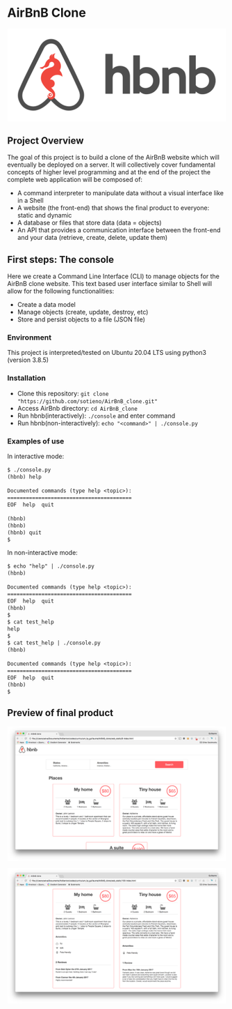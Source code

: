 # AirBnB Clone

![Hbnb_Logo](images/hbnb_logo.jpg)

## Project Overview

The goal of this project is to build a clone of the AirBnB website which will eventually be deployed on a server. It will collectively cover fundamental concepts of higher level programming and at the end of the project the complete web application will be composed of:

* A command interpreter to manipulate data without a visual interface like in a Shell
* A website (the front-end) that shows the final product to everyone: static and dynamic
* A database or files that store data (data = objects)
* An API that provides a communication interface between the front-end and your data (retrieve, create, delete, update them)

## First steps: The console

Here we create a Command Line Interface (CLI) to manage objects for the AirBnB clone website. This text based user interface similar to Shell will allow for the following functionalities:

* Create a data model
* Manage objects (create, update, destroy, etc)
* Store and persist objects to a file (JSON file)

### Environment
This project is interpreted/tested on Ubuntu 20.04 LTS using python3 (version 3.8.5)

### Installation
* Clone this repository: `git clone "https://github.com/sotieno/AirBnB_clone.git"`
* Access AirBnb directory: `cd AirBnB_clone`
* Run hbnb(interactively): `./console` and enter command
* Run hbnb(non-interactively): `echo "<command>" | ./console.py`

### Examples of use
In interactive mode:

```
$ ./console.py
(hbnb) help

Documented commands (type help <topic>):
========================================
EOF  help  quit

(hbnb)
(hbnb)
(hbnb) quit
$
```
In non-interactive mode:

```
$ echo "help" | ./console.py
(hbnb)

Documented commands (type help <topic>):
========================================
EOF  help  quit
(hbnb)
$
$ cat test_help
help
$
$ cat test_help | ./console.py
(hbnb)

Documented commands (type help <topic>):
========================================
EOF  help  quit
(hbnb)
$
```
## Preview of final product

![Final_Product1](images/final_product1.jpg)

![Final_Product2](images/final_product2.jpg)

